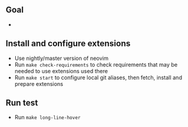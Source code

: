 ## Goal
-

## Install and configure extensions
- Use nightly/master version of neovim
- Run `make check-requirements` to check requirements that may be needed to use extensions used there
- Run `make start` to configure local git aliases, then fetch, install and prepare extensions

## Run test
- Run `make long-line-hover`
